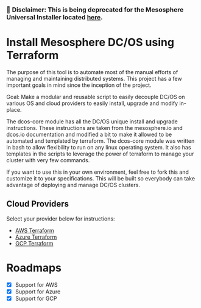 ### &#x1F4D9; **Disclaimer: This is being deprecated for the Mesosphere Universal Installer located [here](https://docs.mesosphere.com/1.12/installing/evaluation/mesosphere-supported-methods/).**

# Install Mesosphere DC/OS using Terraform

The purpose of this tool is to automate most of the manual efforts of managing and maintaining distributed systems. This project has a few important goals in mind since the inception of the project.

Goal: Make a modular and reusable script to easily decouple DC/OS on various OS and cloud providers to easily install, upgrade and modify in-place.

The dcos-core module has all the DC/OS unique install and upgrade instructions. These instructions are taken from the mesosphere.io and dcos.io documentation and modified a bit to make it allowed to be automated and templated by terraform. The dcos-core module was written in bash to allow flexibility to run on any linux operating system. It also has templates in the scripts to leverage the power of terraform to manage your cluster with very few commands.

If you want to use this in your own environment, feel free to fork this and customize it to your specifications. This will be built so everybody can take advantage of deploying and manage DC/OS clusters.

## Cloud Providers

Select your provider below for instructions:

 - [AWS Terraform](./aws/README.md)
 - [Azure Terraform](./azure/README.md)
 - [GCP Terraform](./gcp/README.md)

# Roadmaps

  - [X] Support for AWS
  - [X] Support for Azure
  - [X] Support for GCP
